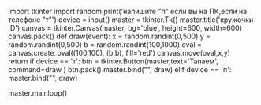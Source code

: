 import tkinter
import random
print('напишите "п" если вы на ПК,если на телефоне "т"')
device = input()
master = tkinter.Tk()
master.title('кружочки :D')
canvas = tkinter.Canvas(master, bg='blue', height=600, width=600)
canvas.pack()
def draw(event):
    x = random.randint(0,500)
    y = random.randint(0,500)
    b = random.randint(100,1000)
    oval = canvas.create_oval((100,100), (b,b), fill='red')
    canvas.move(oval,x,y)   
    return
if device == 'т':
    btn = tkinter.Button(master,text='Тапаем',
                     command=draw
                     )
    btn.pack()
    master.bind("<ButtonPress>", draw)
elif device == 'п':   
    master.bind("<KeyPress>", draw)

master.mainloop()
